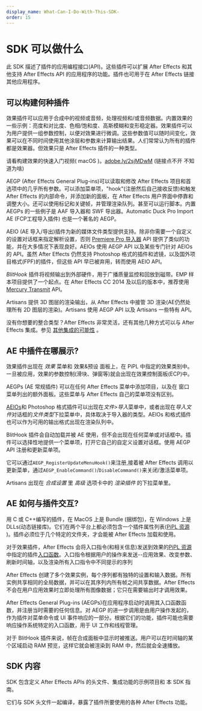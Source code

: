 ```yaml
---
display_name: What-Can-I-Do-With-This-SDK-
order: 15
---
```


# SDK 可以做什么

此 SDK 描述了插件的应用编程接口(API)。这些插件可以扩展 After Effects 和其他支持 After Effects API 的应用程序的功能。插件也可用于在 After Effects 链接其他应用程序。

## 可以构建何种插件

效果插件可以应用于合成中的视频或音频，处理视频和/或音频数据。内置效果的一些示例：亮度和对比度、色相/饱和度、高斯模糊和变形稳定器。效果插件可以为用户提供一组参数控制，以便对效果进行微调。这些参数值可以随时间变化，效果可以在不同时间使用其他涂层和参数来计算输出结果。人们常常认为所有的插件都是效果器。但效果只是 After Effects 插件的一种类型。

请看构建效果的快速入门视频( macOS )。[adobe.ly/2sjMDwM](https://adobe.ly/2sjMDwM) (链接点不开 不知道为啥)

AEGP (After Effects General Plug-ins)可以读取和修改 After Effects 项目和首选项中的几乎所有参数。可以添加菜单项，"hook"(注册然后自己接收反馈)和触发 After Effects 的内部命令，并添加新的面板，在 After Effects 用户界面中停靠和调整大小。还可以使用标记和关键帧，并管理渲染队列。甚至可以运行脚本。内置 AEGPs 的一些例子是 AAF 导入器和 SWF 导出器。Automatic Duck Pro Import AE (FCP工程导入插件) 也是一个著名的 AEGP。

AEIO (AE 导入/导出)插件为新的媒体文件类型提供支持。除非你需要一个自定义的设置对话框来指定解析设置，否则 [Premiere Pro 导入器](other-integration-possibilities.html) API 提供了类似的功能，并在大多情况下表现良好。AEIOs 使用 AEGP API 以及某些专门针对 AEIOs 的 API。虽然 After Effects 仍然支持 Photoshop 格式的插件和滤镜，以及国外项目格式(FPF)的插件，但这些 API 早已被弃用，转而使用 AEIO API。

*BlitHook* 插件将视频输出到外部硬件，用于广播质量监控和回放到磁带。EMP 样本项目提供了一个起点。在 After Effects CC 2014 及以后的版本中，推荐使用 [Mercury Transmit](other-integration-possibilities.html) API。

Artisans 提供 3D 图层的渲染输出，从 After Effects 中接管 3D 渲染(AE仍然处理所有 2D 图层的渲染)。Artisans 使用 AEGP API 以及 Artisans 一些特有 API。

没有你想要的整合类型？After Effects 非常灵活，还有其他几种方式可以与 After Effects 集成。参见 [其他集成的可能性](other-integration-possibilities.html) 。

## AE 中插件在哪展示?

效果插件出现在 *效果* 菜单和 效果&预设 面板上，在 PiPL 中指定的效果类别中。一旦被应用，效果的参数控制(滑块、弹窗等)就会出现在效果控制面板(ECP)中。

AEGPs (AE 常规插件) 可以在任何 After Effects 菜单中添加项目，以及在 窗口 菜单列出的额外面板。这些菜单与 After Effects 自己的菜单项没有区别。

[AEIOs](./aeios/aeios.html)和 Photoshop 格式插件可以出现在*文件>导入*菜单中，或者出现在*导入文件*对话框的*文件类型*下拉菜单中，具体取决于导入器的类型。AEIOs 和格式插件也可以作为可用的输出格式出现在渲染队列中。

BlitHook 插件会自动加载并被 AE 使用，但不会出现在任何菜单或对话框中。插件可以选择性地提供一个菜单项，打开它自己的自定义设置对话框。使用 AEGP API 注册和更新菜单项。

它可以通过`AEGP_RegisterUpdateMenuHook()`来注册,接着被 After Effects 调用以更新菜单，通过`AEGP_EnableCommand()`/`DisableCommand()`来关闭/激活菜单项。

Artisans 出现在 *合成设置* 里 *高级* 选项卡中的 *渲染插件* 的下拉菜单里。

## AE 如何与插件交互?

用 C 或 C++编写的插件，在 MacOS 上是 Bundle (捆绑包)，在 Windows 上是 DLLs(动态链接库)。它们在两个平台上都必须包含一个插件属性列表([PiPL 资源](pipl-resources.html) )。插件必须位于几个特定的文件夹，才会能被 After Effects 加载和使用。

对于效果插件，After Effects 会将入口指令(和相关信息)发送到效果的[PiPL 资源](pipl-resources.html)中指定的插件[入口函数](../effect-basics/entry-point.html)。入口指令根据用户的操作来发送--应用效果、改变参数、刷新时间轴，以及渲染所有入口指令中不同提示的序列

After Effects 创建了多个效果实例，每个序列都有独特的设置和输入数据。所有实例共享相同的全局数据，并可以在其序列内所有帧之间共享数据。After Effects 不会在用户应用效果时立即处理所有图像数据；它只在需要输出时才调用效果。

After Effects General Plug-ins (AEGPs)在应用程序启动时调用其入口函数函数，并注册当时需要的任何信息。对 AEGP 的进一步调用是由用户操作发起的，作为插件对菜单命令或 UI 事件响应的一部分。根据它们的功能，插件可能也需要响应操作系统特定的入口函数，用于 UI 工作和线程管理。

对于 BlitHook 插件来说，帧在合成面板中显示时被推送。用户可以在时间轴的某个区域启动 RAM 预览，这样它就会被渲染到 RAM 中，然后就会全速播放。

## SDK 内容

SDK 包含定义 After Effects APIs 的头文件、集成功能的示例项目和 本 SDK 指南。

它们与 SDK 头文件一起编译，暴露了插件所要使用的各种 After Effects 功能。
